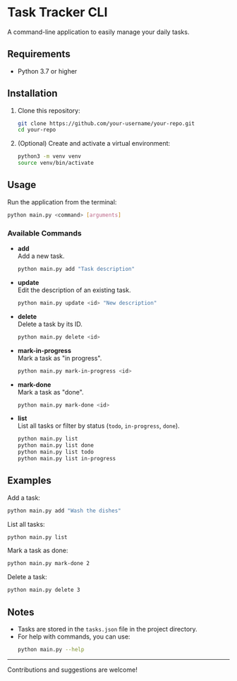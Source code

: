 # Task Tracker CLI

A command-line application to easily manage your daily tasks.

## Requirements

- Python 3.7 or higher

## Installation

1. Clone this repository:
    ```bash
    git clone https://github.com/your-username/your-repo.git
    cd your-repo
    ```
2. (Optional) Create and activate a virtual environment:
    ```bash
    python3 -m venv venv
    source venv/bin/activate
    ```

## Usage

Run the application from the terminal:

```bash
python main.py <command> [arguments]
```

### Available Commands

- **add**  
  Add a new task.
  ```bash
  python main.py add "Task description"
  ```

- **update**  
  Edit the description of an existing task.
  ```bash
  python main.py update <id> "New description"
  ```

- **delete**  
  Delete a task by its ID.
  ```bash
  python main.py delete <id>
  ```

- **mark-in-progress**  
  Mark a task as "in progress".
  ```bash
  python main.py mark-in-progress <id>
  ```

- **mark-done**  
  Mark a task as "done".
  ```bash
  python main.py mark-done <id>
  ```

- **list**  
  List all tasks or filter by status (`todo`, `in-progress`, `done`).
  ```bash
  python main.py list
  python main.py list done
  python main.py list todo
  python main.py list in-progress
  ```

## Examples

Add a task:
```bash
python main.py add "Wash the dishes"
```

List all tasks:
```bash
python main.py list
```

Mark a task as done:
```bash
python main.py mark-done 2
```

Delete a task:
```bash
python main.py delete 3
```

## Notes

- Tasks are stored in the `tasks.json` file in the project directory.
- For help with commands, you can use:
  ```bash
  python main.py --help
  ```

---

Contributions and suggestions are welcome!